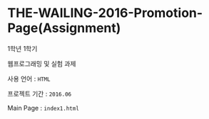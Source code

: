 # THE-WAILING-2016-Promotion-Page(Assignment)

1학년 1학기

웹프로그래밍 및 실험 과제

사용 언어 : ```HTML```

프로젝트 기간 : ```2016.06```

Main Page : ```index1.html```
